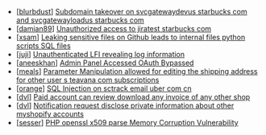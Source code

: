 * [[blurbdust](https://hackerone.com/blurbdust)] [Subdomain takeover on svcgatewaydevus starbucks com and svcgatewayloadus starbucks com](https://hackerone.com/reports/383564)
* [[damian89](https://hackerone.com/damian89)] [Unauthorized access to jiratest starbucks com ](https://hackerone.com/reports/332586)
* [[xsam](https://hackerone.com/xsam)] [Leaking sensitive files on Github leads to internal files python scripts SQL files ](https://hackerone.com/reports/301831)
* [[juji](https://hackerone.com/juji)] [Unauthenticated LFI revealing log information](https://hackerone.com/reports/272578)
* [[aneeskhan](https://hackerone.com/aneeskhan)] [Admin Panel Accessed OAuth Bypassed  ](https://hackerone.com/reports/294911)
* [[meals](https://hackerone.com/meals)] [Parameter Manipulation allowed for editing the shipping address for other user  s teavana com subscriptions ](https://hackerone.com/reports/141120)
* [[orange](https://hackerone.com/orange)] [SQL Injection on sctrack email uber com cn](https://hackerone.com/reports/150156)
* [[dvl](https://hackerone.com/dvl)] [Paid account can review download any invoice of any other shop](https://hackerone.com/reports/94899)
* [[dvl](https://hackerone.com/dvl)] [Notification request disclose private information about other myshopify accounts](https://hackerone.com/reports/56936)
* [[sesser](https://hackerone.com/sesser)] [PHP openssl x509 parse  Memory Corruption Vulnerability](https://hackerone.com/reports/523)
